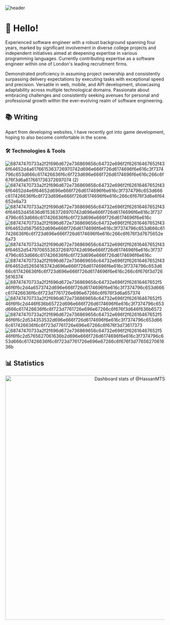 
![header](https://github.com/HassanMTS/HassanMTS/assets/150341521/97aedff6-7eaf-4bdb-838f-74903049811f)
<h1> 👋 Hello! </h1>
Experienced software engineer with a robust background spanning four years, marked by significant involvement in diverse college projects and independent initiatives aimed at deepening expertise in various programming languages. Currently contributing expertise as a software engineer within one of London's leading recruitment firms.

Demonstrated proficiency in assuming project ownership and consistently surpassing delivery expectations by executing tasks with exceptional speed and precision. Versatile in web, mobile, and API development, showcasing adaptability across multiple technological domains. Passionate about embracing challenges and consistently seeking avenues for personal and professional growth within the ever-evolving realm of software engineering.<h2>📚 Writing</h2>
Apart from developing websites, I have recently got into game development, hoping to also become comfortable in the scene.

<h3>🛠️ Technologies & Tools</h3>


![68747470733a2f2f696d672e736869656c64732e696f2f62616467652f436f64652d4a6176615363726970742d696e666f726d6174696f6e616c3f7374796c653d666c617426636f6c6f723d696e666f726d6174696f6e616c266c6f676f3d6a617661736372697074 (2)](https://github.com/HassanMTS/HassanMTS/assets/150341521/bf0ccca5-bd88-4664-bf5b-cde21d35d6dc)
![68747470733a2f2f696d672e736869656c64732e696f2f62616467652f436f64652d4e6f64652d696e666f726d6174696f6e616c3f7374796c653d666c617426636f6c6f723d696e666f726d6174696f6e616c266c6f676f3d6e6f64652e6a73](https://github.com/HassanMTS/HassanMTS/assets/150341521/4f6ce102-1b44-4959-95e5-af129e0698d9)
![68747470733a2f2f696d672e736869656c64732e696f2f62616467652f436f64652d45636d615363726970742d696e666f726d6174696f6e616c3f7374796c653d666c617426636f6c6f723d696e666f726d6174696f6e616c](https://github.com/HassanMTS/HassanMTS/assets/150341521/2387aa3f-c223-4150-ad7a-29715c7646eb)
![68747470733a2f2f696d672e736869656c64732e696f2f62616467652f436f64652d5675652d696e666f726d6174696f6e616c3f7374796c653d666c617426636f6c6f723d696e666f726d6174696f6e616c266c6f676f3d7675652e6a73](https://github.com/HassanMTS/HassanMTS/assets/150341521/cbea319b-4a1e-4556-813f-2c0327d8c4cf)
![68747470733a2f2f696d672e736869656c64732e696f2f62616467652f436f64652d547970655363726970742d696e666f726d6174696f6e616c3f7374796c653d666c617426636f6c6f723d696e666f726d6174696f6e616c](https://github.com/HassanMTS/HassanMTS/assets/150341521/60fac468-e06d-4103-aee3-36e8ad7d4a79)
![68747470733a2f2f696d672e736869656c64732e696f2f62616467652f436f64652d52656163742d696e666f726d6174696f6e616c3f7374796c653d666c617426636f6c6f723d696e666f726d6174696f6e616c266c6f676f3d7265616374](https://github.com/HassanMTS/HassanMTS/assets/150341521/4b3bf915-f995-444f-818c-2731c8c4ee9c)![68747470733a2f2f696d672e736869656c64732e696f2f62616467652f546f6f6c2d4a6573742d696e666f726d6174696f6e616c3f7374796c653d666c617426636f6c6f723d7761726e696e67266c6f676f3d6a657374](https://github.com/HassanMTS/HassanMTS/assets/150341521/8661aa08-0a6f-4f19-8723-f6c448d50854)
![68747470733a2f2f696d672e736869656c64732e696f2f62616467652f546f6f6c2d446f636b65722d696e666f726d6174696f6e616c3f7374796c653d666c617426636f6c6f723d7761726e696e67266c6f676f3d646f636b6572](https://github.com/HassanMTS/HassanMTS/assets/150341521/9121e832-9945-4071-b5bb-a862d4cfbee6)
![68747470733a2f2f696d672e736869656c64732e696f2f62616467652f546f6f6c2d534353532d696e666f726d6174696f6e616c3f7374796c653d666c617426636f6c6f723d7761726e696e67266c6f676f3d73617373](https://github.com/HassanMTS/HassanMTS/assets/150341521/c2498755-3739-41b5-880c-237b9ac7d253)
![68747470733a2f2f696d672e736869656c64732e696f2f62616467652f546f6f6c2d5765627061636b2d696e666f726d6174696f6e616c3f7374796c653d666c617426636f6c6f723d7761726e696e67266c6f676f3d7765627061636b](https://github.com/HassanMTS/HassanMTS/assets/150341521/46df3c45-5b17-4091-91bb-0ab82656b2d2)

<h2> 📊 Statistics </h2>


<!-- Copy-paste in your Readme.md file -->

<a href="https://next.ossinsight.io/widgets/official/compose-user-dashboard-stats?user_id=12960671" target="_blank" style="display: block" align="center">
  <picture>
    <source media="(prefers-color-scheme: dark)" srcset="https://next.ossinsight.io/widgets/official/compose-user-dashboard-stats/thumbnail.png?user_id=12960671&image_size=auto&color_scheme=dark" width="771" height="auto">
    <img alt="Dashboard stats of @HassanMTS" src="https://next.ossinsight.io/widgets/official/compose-user-dashboard-stats/thumbnail.png?user_id=12960671&image_size=auto&color_scheme=light" width="771" height="auto">
  </picture>
</a>

<!-- Made with [OSS Insight](https://ossinsight.io/) -->
